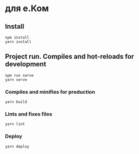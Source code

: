 # для e.Ком

## Install
```
npm install
yarn install
```

## Project run. Compiles and hot-reloads for development
```
npm run serve
yarn serve
```

### Compiles and minifies for production
```
yarn build
```

### Lints and fixes files
```
yarn lint
```

### Deploy
```
yarn deploy
```
